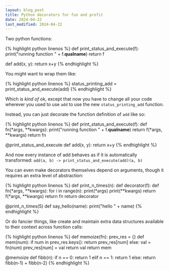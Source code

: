```yaml
---
layout: blog_post
title: Python decorators for fun and profit
date: 2024-04-22
last_modified: 2024-04-22
---
```

Two python functions:

{% highlight python linenos %}
def print_status_and_execute(f):
    print("running function " + f.__qualname__)
    return f

def add(x, y):
    return x+y
{% endhighlight %}

You might want to wrap them like:

{% highlight python linenos %}
status_printing_add = print_status_and_execute(add)
{% endhighlight %}

Which is _kind of_ ok, except that now you have to change all your code wherever you used to use `add` to use the new `status_printing_add` function.

Instead, you can just decorate the function definition of `add` like so:
<!--more-->

{% highlight python linenos %}
def print_status_and_execute(f):
    def fn(*args, **kwargs):
        print("running function " + f.__qualname__)
        return f(*args, **kwargs)
    return fn

@print_status_and_execute
def add(x, y):
    return x+y
{% endhighlight %}

And now every instance of add behaves as if it is automatically transformed:
`add(a, b) -> print_status_and_execute(add)(a, b)`

You can even make decorators themselves depend on arguments, though it requires an extra level of abstraction:

{% highlight python linenos %}
def print_n_times(n):
    def decorator(f):
        def fn(*args, **kwargs):
            for i in range(n):
                print(*args)
                print(**kwargs)
            return f(*args, **kwargs)
        return fn
    return decorator

@print_n_times(5)
def say_hello(name):
    print("hello " + name)
{% endhighlight %}

Or do fancier things, like create and maintain extra data structures available to their context across function calls:

{% highlight python linenos %}
def memoize(fn):
    prev_res = {}
    def mem(num):
        if num in prev_res.keys():
            return prev_res[num]
        else:
            val = fn(num)
            prev_res[num] = val
            return val
    return mem

@memoize
def fibb(n):
    if n == 0:
        return 1
    elif n == 1:
        return 1
    else:
        return fibb(n-1) + fibb(n-2)
{% endhighlight %}